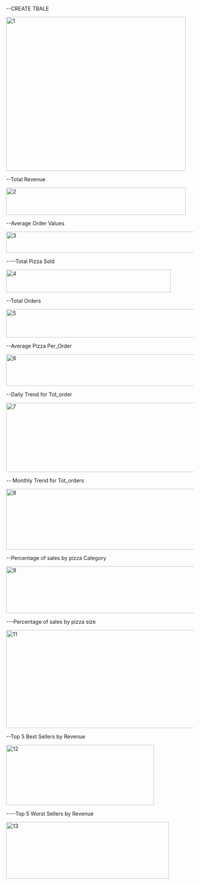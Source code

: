 --CREATE TBALE 

<img width="482" height="413" alt="1" src="https://github.com/user-attachments/assets/62266a0a-a420-4967-9ac3-addba354f2f3" />

--Total Revenue

<img width="482" height="73" alt="2" src="https://github.com/user-attachments/assets/1e03ae1a-a88e-4629-92a3-58cc217823e9" />

--Average Order Values

<img width="845" height="57" alt="3" src="https://github.com/user-attachments/assets/f9e9d992-9b4b-4df3-aaa4-5a6042e3f104" />

----Total Pizza Sold

<img width="442" height="61" alt="4" src="https://github.com/user-attachments/assets/7869108d-49ed-486a-822e-6f0d7adfc78a" />


--Total Orders

<img width="522" height="76" alt="5" src="https://github.com/user-attachments/assets/0856f4c6-0848-453b-ab42-84b736528618" />

--Average Pizza Per_Order

<img width="808" height="85" alt="6" src="https://github.com/user-attachments/assets/a6178661-f348-4427-acd3-2658f05bb163" />

--Daily Trend for Tot_order

<img width="557" height="186" alt="7" src="https://github.com/user-attachments/assets/412c4098-68b3-4267-afd4-0ee2cba4b989" />

-- Monthly Trend for Tot_orders

<img width="511" height="163" alt="8" src="https://github.com/user-attachments/assets/5e87389a-ff0b-41e1-8e8c-7bb3dd7dba3e" />

--Percentage of sales by pizza Category

<img width="875" height="126" alt="9" src="https://github.com/user-attachments/assets/308bd48c-9f9e-4225-91b9-74f18292de9b" />

---Percentage of sales by pizza size

<img width="1032" height="263" alt="11" src="https://github.com/user-attachments/assets/9ed80c55-5f15-478d-be1a-f1d253d02340" />

--Top 5 Best Sellers by Revenue

<img width="397" height="162" alt="12" src="https://github.com/user-attachments/assets/0167a69a-6f4a-4646-8ca1-219cd0579f99" />

----Top 5 Worst Sellers by Revenue

<img width="437" height="152" alt="13" src="https://github.com/user-attachments/assets/be322e38-11f0-48ed-b1b9-19b52beee641" />

